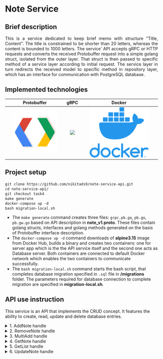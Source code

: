 # Note Service
## Brief description
<p align="justify">
This is a service dedicated to keep brief memo with structure "Title, Content". The title is constrained to be shorter than 20 letters, 
whereas the content is bounded to 1000 letters. The service' API accepts gRPC or HTTP requests and converts the received Protobuffer 
request into a simple golang struct, isolated from the outer layer. That struct is then passed to specific method of a service layer
according to initial request. The service layer in turn redirects the received model to specific method in repository layer, which has an 
interface for communication with PostgreSQL database.
</p>

## Implemented technologies


Protobuffer  |  gRPC | Docker
:-------------------------:|:-------------------------:|:-----------------:
   <img  src="./readme_assets/pluginIcon.png" width="80%"> | <img  src="https://grpc.io/img/logos/grpc-icon-color.png" width="50%"> |  <img  src="./readme_assets/vertical-logo-monochromatic.png" width="80%">          


## Project setup

```
git clone https://github.com/nikitads9/note-service-api.git
cd note-service-api/
git checkout task4
make generate
docker-compose up -d
bash migration-local.sh
```
<justify>
  
- The `make generate` command creates three files: `grpc.pb.go`, `pb.go`, `pb.gw.go` based on API description in **note_v1.proto**. These files contain golang structs, interfaces and golang methods generated on the basis of Protobuffer interface description.
- The `docker-compose up -d` command downloads of **alpine3.15** image from Docker Hub, builds a binary and creates two containers: one for server app which is the the API service itself and the second one acts as Database server. Both containers are connected to default Docker network which enables the two containers to communicate successfully. 
- The `bash migration-local.sh` command starts the bash script, that completes database migration specified in `.sql` file in **/migrations** folder. The parameters required for database connection to complete migration are specified in **migration-local.sh**.

</justify>

## API use instruction

This service is an API that implements the CRUD concept. It features the ability to create, read, update and delete database entries.
<details>
<summary> 
1. AddNote handle 
</summary>
  
**POST** `host:port/note/v1/add` <br />
The JSON object passed to that handle should look like:
```
{
	"title": "YourTitle",
	"content": "YourContent"
}
```
</details>
<details>
<summary> 
2. RemoveNote handle 
</summary>
  
**DELETE** `host:port/note/v1/remove/{id}` <br />
This handle does not need JSON. It requires a note id in the request instead.
</details>
<details>
<summary> 
3. MultiAdd handle 
</summary>
  
**POST** `host:port/note/v1/multi-add` <br />
The JSON object passed to that handle should look like:
```
{
	"notes": [{ 
		"title": "YourTitle1",
		"content": "YourContent1"
}, 
{
			"title": "YourTitle2",
		"content": "YourContent2"
}]
}
```
</details>
<details>
<summary> 
4. GetNote handle 
</summary>
  
**GET** `host:port/note/v1/get/{id}` <br />
This handle does not need JSON. It requires a note id in the request instead.
</details>
<details>
<summary> 
5. GetList handle 
</summary>
  
**GET** `host:port/note/v1/get-all-notes` <br />
This handle does not require JSON or number. It's goal is to show all entries in a database.
</details>
<details>
<summary> 
6. UpdateNote handle 
</summary>
  
**PUT** `host:port/note/v1/update` <br />
The JSON object passed to that handle should look like:
```
{
	"id": 10,
	"title": "Updated title",
	"content": "updated content"
}
```
</details>
